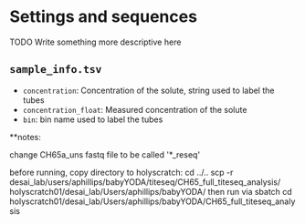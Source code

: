 # Settings and sequences

TODO Write something more descriptive here


`sample_info.tsv`
-----------------
- `concentration`: Concentration of the solute, string used to label the tubes
- `concentration_float`: Measured concentration of the solute
- `bin`: bin name used to label the tubes

**notes:

change CH65a_uns fastq file to be called '*_reseq'

before running, copy directory to holyscratch:
cd ../..
scp -r desai_lab/users/aphillips/babyYODA/titeseq/CH65_full_titeseq_analysis/ holyscratch01/desai_lab/Users/aphillips/babyYODA/
then run via sbatch
cd holyscratch01/desai_lab/Users/aphillips/babyYODA/CH65_full_titeseq_analysis